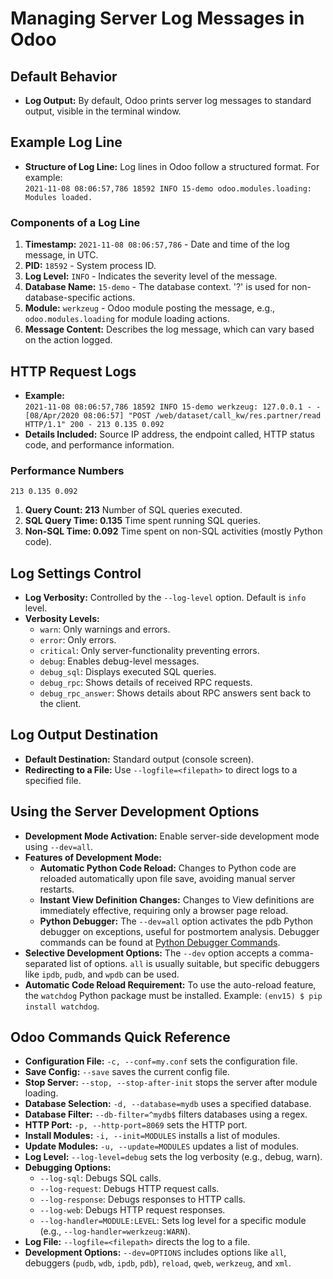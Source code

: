 # Managing Server Log Messages in Odoo

## Default Behavior

- **Log Output:** By default, Odoo prints server log messages to standard output, visible in the terminal window.

## Example Log Line

- **Structure of Log Line:** Log lines in Odoo follow a structured format. For example:  
  `2021-11-08 08:06:57,786 18592 INFO 15-demo odoo.modules.loading: Modules loaded.`

### Components of a Log Line

1. **Timestamp:** `2021-11-08 08:06:57,786` - Date and time of the log message, in UTC.
2. **PID:** `18592` - System process ID.
3. **Log Level:** `INFO` - Indicates the severity level of the message.
4. **Database Name:** `15-demo` - The database context. '?' is used for non-database-specific actions.
5. **Module:** `werkzeug` - Odoo module posting the message, e.g., `odoo.modules.loading` for module loading actions.
6. **Message Content:** Describes the log message, which can vary based on the action logged.

## HTTP Request Logs

- **Example:**  
  `2021-11-08 08:06:57,786 18592 INFO 15-demo werkzeug: 127.0.0.1 - - [08/Apr/2020 08:06:57] "POST /web/dataset/call_kw/res.partner/read HTTP/1.1" 200 - 213 0.135 0.092`
- **Details Included:** Source IP address, the endpoint called, HTTP status code, and performance information.

### Performance Numbers
`213 0.135 0.092`

1. **Query Count: 213** Number of SQL queries executed.
2. **SQL Query Time: 0.135** Time spent running SQL queries.
3. **Non-SQL Time: 0.092** Time spent on non-SQL activities (mostly Python code).

## Log Settings Control

- **Log Verbosity:** Controlled by the `--log-level` option. Default is `info` level.
- **Verbosity Levels:**
  - `warn`: Only warnings and errors.
  - `error`: Only errors.
  - `critical`: Only server-functionality preventing errors.
  - `debug`: Enables debug-level messages.
  - `debug_sql`: Displays executed SQL queries.
  - `debug_rpc`: Shows details of received RPC requests.
  - `debug_rpc_answer`: Shows details about RPC answers sent back to the client.

## Log Output Destination

- **Default Destination:** Standard output (console screen).
- **Redirecting to a File:** Use `--logfile=<filepath>` to direct logs to a specified file.

## Using the Server Development Options

- **Development Mode Activation:** Enable server-side development mode using `--dev=all`.
- **Features of Development Mode:**
  - **Automatic Python Code Reload:** Changes to Python code are reloaded automatically upon file save, avoiding manual server restarts.
  - **Instant View Definition Changes:** Changes to View definitions are immediately effective, requiring only a browser page reload.
  - **Python Debugger:** The `--dev=all` option activates the pdb Python debugger on exceptions, useful for postmortem analysis. Debugger commands can be found at [Python Debugger Commands](https://docs.python.org/3/library/pdb.html#debugger-commands).
- **Selective Development Options:** The `--dev` option accepts a comma-separated list of options. `all` is usually suitable, but specific debuggers like `ipdb`, `pudb`, and `wpdb` can be used.
- **Automatic Code Reload Requirement:** To use the auto-reload feature, the `watchdog` Python package must be installed. Example: `(env15) $ pip install watchdog`.

## Odoo Commands Quick Reference

- **Configuration File:** `-c, --conf=my.conf` sets the configuration file.
- **Save Config:** `--save` saves the current config file.
- **Stop Server:** `--stop, --stop-after-init` stops the server after module loading.
- **Database Selection:** `-d, --database=mydb` uses a specified database.
- **Database Filter:** `--db-filter=^mydb$` filters databases using a regex.
- **HTTP Port:** `-p, --http-port=8069` sets the HTTP port.
- **Install Modules:** `-i, --init=MODULES` installs a list of modules.
- **Update Modules:** `-u, --update=MODULES` updates a list of modules.
- **Log Level:** `--log-level=debug` sets the log verbosity (e.g., debug, warn).
- **Debugging Options:**
  - `--log-sql`: Debugs SQL calls.
  - `--log-request`: Debugs HTTP request calls.
  - `--log-response`: Debugs responses to HTTP calls.
  - `--log-web`: Debugs HTTP request responses.
  - `--log-handler=MODULE:LEVEL`: Sets log level for a specific module (e.g., `--log-handler=werkzeug:WARN`).
- **Log File:** `--logfile=<filepath>` directs the log to a file.
- **Development Options:** `--dev=OPTIONS` includes options like `all`, debuggers (`pudb`, `wdb`, `ipdb`, `pdb`), `reload`, `qweb`, `werkzeug`, and `xml`.
